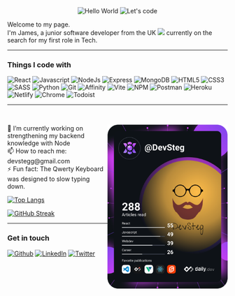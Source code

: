 <div align="center">
  <img src="https://media.giphy.com/media/MeJgB3yMMwIaHmKD4z/giphy.gif" width="200" alt="Hello World"/>
  <img src="https://media.giphy.com/media/hqU2KkjW5bE2v2Z7Q2/giphy.gif" width="200" alt="Let's code"/>
</div>
<p>
  Welcome to my page.<br/>I'm James, a junior software developer from the UK <img src="https://img.icons8.com/doodle/48/000000/great-britain.png" width="20"/> currently on the search for my first role in Tech.<br/>
</p>
<hr/>

### Things I code with

![React](https://img.shields.io/badge/React-61DBFB?style=flat&logo=react&logoColor=white)
![Javascript](https://img.shields.io/badge/JavaScript-F0DB4F?style=flat&logo=javascript&logoColor=white)
![NodeJs](https://img.shields.io/badge/NodeJS-3C873A?style=flat&logo=nodedotjs&logoColor=white)
![Express](https://img.shields.io/badge/Express-red?style=flat&logo=express&logoColor=white)
![MongoDB](https://img.shields.io/badge/MongoDB-4DB33D?style=flat&logo=mongodb&logoColor=white)
![HTML5](https://img.shields.io/badge/HTML5-e34c26?style=flat&logo=html5&logoColor=white)
![CSS3](https://img.shields.io/badge/CSS-264de4?style=flat&logo=css3&logoColor=white)
![SASS](https://img.shields.io/badge/SASS-cd6799?style=flat&logo=sass&logoColor=white)
![Python](https://img.shields.io/badge/Python-4B8BBE?style=flat&logo=python&logoColor=white)
![Git](https://img.shields.io/badge/Git-F1502F?style=flat&logo=git&logoColor=white)
![Affinity](https://img.shields.io/badge/Affinity-a6e137?style=flat&logo=affinity&logoColor=white)
![Vite](https://img.shields.io/badge/Vite-BD34FE?style=flat&logo=vite&logoColor=white)
![NPM](https://img.shields.io/badge/NPM-CC3534?style=flat&logo=npm&logoColor=white)
![Postman](https://img.shields.io/badge/Postman-EF5B25?style=flat&logo=postman&logoColor=white)
![Heroku](https://img.shields.io/badge/Heroku-6762A6?style=flat&logo=heroku&logoColor=white)
![Netlify](https://img.shields.io/badge/Netlify-20c6b7?style=flat&logo=netlify&logoColor=white)
![Chrome](https://img.shields.io/badge/Chrome-1DA462?style=flat&logo=googlechrome&logoColor=white)
![Todoist](https://img.shields.io/badge/Todoist-CC3E33?style=flat&logo=todoist&logoColor=white)

<hr/>
<br/>
<div>
  <a href="https://app.daily.dev/DevSteg"><img src="https://github.com/DevSteg/DevSteg/blob/main/devcard.svg" width="275" align=right alt="James Stephens's Dev Card"/></a>
  <p align="left">
    🔭 I’m currently working on strengthening my backend knowledge with Node<br/>
    📫 How to reach me: devstegg@gmail.com<br/>
    ⚡ Fun fact: The Qwerty Keyboard was designed to slow typing down.
  </p>
</div>
<div align="left">

[![Top Langs](https://github-readme-stats.vercel.app/api/top-langs/?username=devsteg&layout=compact)](https://github.com/devsteg/github-readme-stats)

[![GitHub Streak](http://github-readme-streak-stats.herokuapp.com?user=devsteg&theme=radical&hide_border=true&date_format=j%20M%5B%20Y%5D)](https://git.io/streak-stats)

</div>
<hr/>

### Get in touch

[![Github](https://img.shields.io/badge/GitHub-0072b1?style=flat&logo=github&logoColor=white)](https://github.com/DevSteg)
[![LinkedIn](https://img.shields.io/badge/LinkedIn-0072b1?style=flat&logo=linkedin&logoColor=white)](https://www.linkedin.com/in/james-stephens-75b49085/)
[![Twitter](https://img.shields.io/badge/Twitter-0072b1?style=flat&logo=twitter&logoColor=white)](https://twitter.com/DevSteg)
